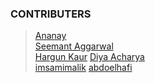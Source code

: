 ### CONTRIBUTERS



> [Ananay](https://github.com/fts18)\
[Seemant Aggarwal](https://github.com/seemantaggarwal)\
[Hargun Kaur](https://github.com/hkaur008)
[Diya Acharya](https://github.com/diyaacharya) \
[imsamimalik](https://github.com/imsamimalik)
[abdoelhafi](https://github.com/abdoelhafi)

